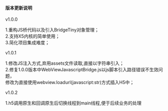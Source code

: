 #### 版本更新说明

v1.0.0

1.重构JS桥代码以及引入BridgeTiny对象管理；    
2.支持X5内核的简单使用；   
3.简化项目集成难度；

v1.0.1

1.修改JS注入方式,弃用assets文件读取,直接以字符串引入；   
2.修复1.0.0版本中WebViewJavascriptBridge.js以js脚本引入路径错误不生效问题，   
  修改为直接使用webview.loadurl(javascript:str)方式插入H5中；

v1.0.2

1.h5调用原生和回调原生后切换线程到main线程,便于后续业务的处理  






